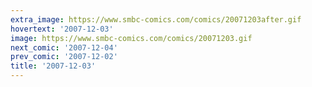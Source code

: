 ```yaml
---
extra_image: https://www.smbc-comics.com/comics/20071203after.gif
hovertext: '2007-12-03'
image: https://www.smbc-comics.com/comics/20071203.gif
next_comic: '2007-12-04'
prev_comic: '2007-12-02'
title: '2007-12-03'
---
```


